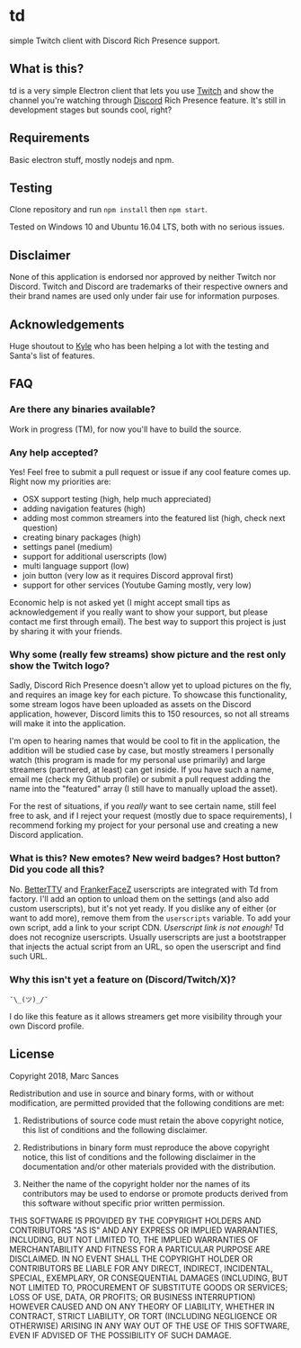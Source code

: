 # td

simple Twitch client with Discord Rich Presence support.

## What is this?

td is a very simple Electron client that lets you use [Twitch](https://www.twitch.tv/) and show the channel you're watching through [Discord](https://discordapp.com/) Rich Presence feature. It's still in development stages but sounds cool, right?

## Requirements

Basic electron stuff, mostly nodejs and npm.

## Testing

Clone repository and run ``npm install`` then ``npm start``. 

Tested on Windows 10 and Ubuntu 16.04 LTS, both with no serious issues.

## Disclaimer

None of this application is endorsed nor approved by neither Twitch nor Discord. Twitch and Discord are trademarks of their respective owners and their brand names are used only under fair use for information purposes.

## Acknowledgements

Huge shoutout to [Kyle](https://github.com/Racsr) who has been helping a lot with the testing and Santa's list of features.

## FAQ

### Are there any binaries available?

Work in progress (TM), for now you'll have to build the source.

### Any help accepted?

Yes! Feel free to submit a pull request or issue if any cool feature comes up. Right now my priorities are:

* OSX support testing (high, help much appreciated)
* adding navigation features (high)
* adding most common streamers into the featured list (high, check next question)
* creating binary packages (high)
* settings panel (medium)
* support for additional userscripts (low)
* multi language support (low)
* join button (very low as it requires Discord approval first)
* support for other services (Youtube Gaming mostly, very low)

Economic help is not asked yet (I might accept small tips as acknowledgement if you really want to show your support, but please contact me first through email). The best way to support this project is just by sharing it with your friends.

### Why some (really few streams) show picture and the rest only show the Twitch logo?

Sadly, Discord Rich Presence doesn't allow yet to upload pictures on the fly, and requires an image key for each picture. To showcase this functionality, some stream logos have been uploaded as assets on the Discord application, however, Discord limits this to 150 resources, so not all streams will make it into the application.

I'm open to hearing names that would be cool to fit in the application, the addition will be studied case by case, but mostly streamers I personally watch (this program is made for my personal use primarily) and large streamers (partnered, at least) can get inside. If you have such a name, email me (check my Github profile) or submit a pull request adding the name into the "featured" array (I still have to manually upload the asset).

For the rest of situations, if you _really_ want to see certain name, still feel free to ask, and if I reject your request (mostly due to space requirements), I recommend forking my project for your personal use and creating a new Discord application.

### What is this? New emotes? New weird badges? Host button? Did you code all this?

No. [BetterTTV](https://nightdev.com/betterttv/) and [FrankerFaceZ](https://www.frankerfacez.com/) userscripts are integrated with Td from factory. I'll add an option to unload them on the settings (and also add custom userscripts), but it's not yet ready. If you dislike any of either (or want to add more), remove them from the ``userscripts`` variable. To add your own script, add a link to your script CDN. _Userscript link is not enough!_ Td does not recognize userscripts. Usually userscripts are just a bootstrapper that injects the actual script from an URL, so open the userscript and find such URL.

### Why this isn't yet a feature on (Discord/Twitch/X)?

``¯\_(ツ)_/¯``

I do like this feature as it allows streamers get more visibility through your own Discord profile.

## License

Copyright 2018, Marc Sances

Redistribution and use in source and binary forms, with or without modification, are permitted provided that the following conditions are met:

1. Redistributions of source code must retain the above copyright notice, this list of conditions and the following disclaimer.

2. Redistributions in binary form must reproduce the above copyright notice, this list of conditions and the following disclaimer in the documentation and/or other materials provided with the distribution.

3. Neither the name of the copyright holder nor the names of its contributors may be used to endorse or promote products derived from this software without specific prior written permission.

THIS SOFTWARE IS PROVIDED BY THE COPYRIGHT HOLDERS AND CONTRIBUTORS "AS IS" AND ANY EXPRESS OR IMPLIED WARRANTIES, INCLUDING, BUT NOT LIMITED TO, THE IMPLIED WARRANTIES OF MERCHANTABILITY AND FITNESS FOR A PARTICULAR PURPOSE ARE DISCLAIMED. IN NO EVENT SHALL THE COPYRIGHT HOLDER OR CONTRIBUTORS BE LIABLE FOR ANY DIRECT, INDIRECT, INCIDENTAL, SPECIAL, EXEMPLARY, OR CONSEQUENTIAL DAMAGES (INCLUDING, BUT NOT LIMITED TO, PROCUREMENT OF SUBSTITUTE GOODS OR SERVICES; LOSS OF USE, DATA, OR PROFITS; OR BUSINESS INTERRUPTION) HOWEVER CAUSED AND ON ANY THEORY OF LIABILITY, WHETHER IN CONTRACT, STRICT LIABILITY, OR TORT (INCLUDING NEGLIGENCE OR OTHERWISE) ARISING IN ANY WAY OUT OF THE USE OF THIS SOFTWARE, EVEN IF ADVISED OF THE POSSIBILITY OF SUCH DAMAGE.
